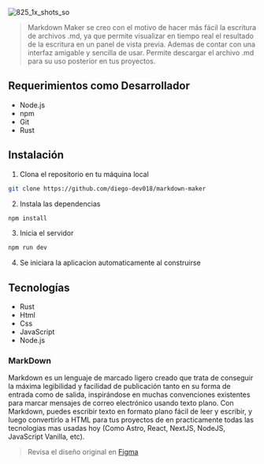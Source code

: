 ![825_1x_shots_so](https://github.com/user-attachments/assets/52703204-03c4-402c-a317-b0a45a09d74e)

> Markdown Maker se creo con el motivo de hacer más fácil la escritura de archivos .md, ya que permite visualizar en tiempo real el resultado de la escritura en un panel de vista previa. Ademas de contar con una interfaz amigable y sencilla de usar. Permite descargar el archivo .md para su uso posterior en tus proyectos.

## Requerimientos como Desarrollador

- Node.js
- npm
- Git
- Rust

## Instalación

1. Clona el repositorio en tu máquina local
```bash
git clone https://github.com/diego-dev018/markdown-maker
```

2. Instala las dependencias
```bash
npm install
```

3. Inicia el servidor
```bash
npm run dev
```

4. Se iniciara la aplicacion automaticamente al construirse

## Tecnologías

- Rust
- Html
- Css
- JavaScript
- Node.js

### MarkDown

Markdown es un lenguaje de marcado ligero creado que trata de conseguir la máxima legibilidad y facilidad de publicación tanto en su forma de entrada como de salida, inspirándose en muchas convenciones existentes para marcar mensajes de correo electrónico usando texto plano. Con Markdown, puedes escribir texto en formato plano fácil de leer y escribir, y luego convertirlo a HTML para tus proyectos de en practicamente todas las tecnologias mas usadas hoy (Como Astro, React, NextJS, NodeJS, JavaScript Vanilla, etc).

> Revisa el diseño original en [Figma](https://www.figma.com/design/uCQ1kRRKEx1A1K8TrhpCIE/Markdown-Creator?node-id=0-1&t=jwaXA2rELhoLCj1h-1)
